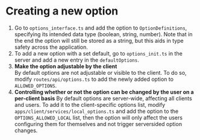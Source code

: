 # Creating a new option
1.  Go to `options_interface.ts` and add the option to `OptionDefinitions`, specifying its intended data type (boolean, string, number). Note that in the end the option will still be stored as a string, but this aids in type safety across the application.
2.  To add a new option with a set default, go to `options_init.ts` in the server and add a new entry in the `defaultOptions`.
3.  **Make the option adjustable by the client**  
    By default options are not adjustable or visible to the client. To do so, modify `routes/api/options.ts` to add the newly added option to `ALLOWED_OPTIONS`.
4.  **Controlling whether or not the option can be changed by the user on a per-client basis**
    By default options are server-wide, affecting all clients and users. To add it to the client-specific options list, modify `apps/client/services/local_options.ts` and add the option to the `OPTIONS_ALLOWED_LOCAL` list, then the option will only affect the users configuring them for themselves and not trigger serversided option changes.